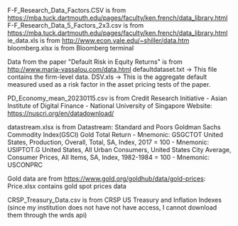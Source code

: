F-F_Research_Data_Factors.CSV is from https://mba.tuck.dartmouth.edu/pages/faculty/ken.french/data_library.html
F-F_Research_Data_5_Factors_2x3.csv is from https://mba.tuck.dartmouth.edu/pages/faculty/ken.french/data_library.html
ie_data.xls is from http://www.econ.yale.edu/~shiller/data.htm
bloomberg.xlsx is from Bloomberg terminal

Data from the paper "Default Risk in Equity Returns" is from http://www.maria-vassalou.com/data.html
    defaultdataset.txt -> This file contains the firm-level data. 
    DSV.xls -> This is the aggregate default measured used as a risk factor in the asset pricing tests of the paper.

PD_Economy_mean_20230115.csv is from Credit Research Initiative - Asian Institute of Digital Finance - National University of Singapore
    Website: https://nuscri.org/en/datadownload/ 

datastream.xlsx is from Datastream:
    Standard and Poors Goldman Sachs Commodity Index(GSCI) Gold Total Return - Mnemonic: GSGCTOT
    United States, Production, Overall, Total, SA, Index, 2017 = 100 - Mnemonic: USIPTOT.G
    United States, All Urban Consumers, United States City Average, Consumer Prices, All Items, SA, Index, 1982-1984 = 100 - Mnemonic: USCONPRC

Gold data are from https://www.gold.org/goldhub/data/gold-prices:
  Price.xlsx contains gold spot prices data

CRSP_Treasury_Data.csv is from CRSP US Treasury and Inflation Indexes (since my institution does not have not have access, I cannot download them through the wrds api)